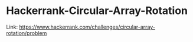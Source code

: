 # Hackerrank-Circular-Array-Rotation
Link: https://www.hackerrank.com/challenges/circular-array-rotation/problem
